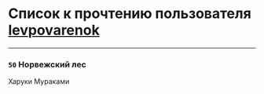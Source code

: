 # Список к прочтению пользователя [levpovarenok](http://vk.com/id235282619)
---

### `50` Норвежский лес
Харуки Мураками

